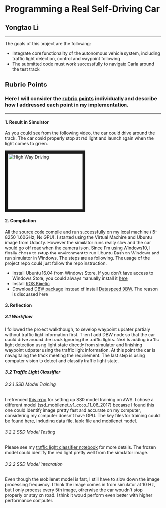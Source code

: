 # **Programming a Real Self-Driving Car**

## Yongtao Li

---

The goals of this project are the following:

* Integrate core functionality of the autonomous vehicle system, including traffic light detection, control and waypoint following
* The submitted code must work successfully to navigate Carla around the test track

## Rubric Points
### Here I will consider the [rubric points](https://review.udacity.com/#!/rubrics/1969/view) individually and describe how I addressed each point in my implementation.

---

#### 1. Result in Simulator

As you could see from the following video, the car could drive around the track. The car could properly stop at red light and launch again when the light comes to green.

<a href="https://youtu.be/DCMg_5fCsBM
" target="_blank"><img src="http://img.youtube.com/vi/DCMg_5fCsBM/0.jpg" 
alt="High Way Driving" width="240" height="180" border="10" /></a>

#### 2. Compilation

All the source code compile and run successfully on my local machine (i5-8250 1.60GHz; No GPU). I started using the Virtual Machine and Ubuntu image from Udacity. However the simulator runs really slow and the car would go off road when the camera is on. Since I'm using Windows10, I finally chose to setup the environment to run Ubuntu Bash on Windows and run simulator in Windows. The steps are as following. The usage of the project repo could just follow the repo instruction.

* Install Ubuntu 16.04 from Windows Store. If you don't have access to Windows Store, you could always manually install it [here](https://docs.microsoft.com/en-us/windows/wsl/install-manual)
* Install [ROS Kinetic](http://wiki.ros.org/kinetic/Installation/Ubuntu)
* Download [DBW package](https://github.com/vishal-kvn/CarND-Capstone/tree/docker/ros/src/dbw_mkz_msgs) instead of install [Dataspeed DBW](https://bitbucket.org/DataspeedInc/dbw_mkz_ros). The reason is discussed [here](https://knowledge.udacity.com/questions/42237)

#### 3. Reflection

##### 3.1 Workflow

I followed the project walkthough, to develop waypoint updater partialy without traffic light information first. Then I add DBW node so that the car could drive around the track ignoring the traffic lights. Next is adding traffic light detection using light state directly from simulator and finishing waypoint udpater using the traffic light information. At this point the car is navagitaing the track meeting the requirement. The last step is using computer vision to detect and classify traffic light state.

##### 3.2 Traffic Light Classifier

###### 3.2.1 SSD Model Training

I refrenced [this repo](https://github.com/alex-lechner/Traffic-Light-Classification) for setting up SSD model training on AWS. I chose a different model (ssd_mobilenet_v1_coco_11_06_2017) because I found this one could identify image pretty fast and accurate on my computer, considering my computer doesn't have GPU. The key files for training could be found [here](https://github.com/Yongtao-Li/CarND-Object-Detection-Lab), including data file, lable file and mobilenet model.

###### 3.2.2 SSD Model Testing

Please see my [traffic light classifier notebook](https://github.com/Yongtao-Li/CarND-Object-Detection-Lab/blob/master/tlDetector.ipynb) for more details. The frozen model could identify the red light pretty well from the simulator image.

###### 3.2.2 SSD Model Integration
Even though the mobilenet model is fast, I still have to slow down the image processing frequency. I think the image comes in from simulator at 10 Hz, but I only process every 5th image, otherwise the car wouldn't stop properly or stay on road. I think it would perform even better with higher performance computer.


